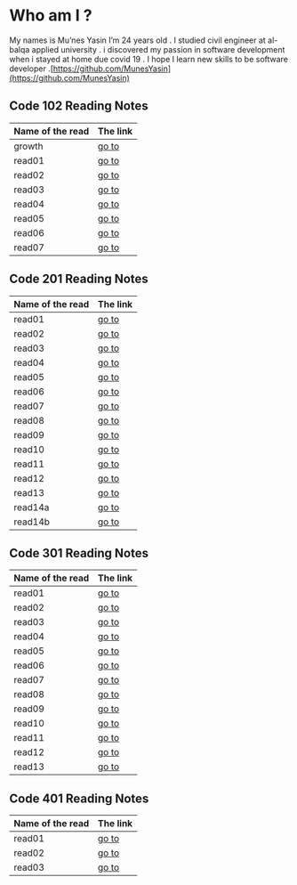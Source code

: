 # Who am I ?
My names is Mu’nes Yasin I’m 24 years old . I studied civil engineer at al-balqa applied university . i discovered my passion in software development when i stayed at home due covid 19 . I hope I learn new skills to be software developer .[https://github.com/MunesYasin](https://github.com/MunesYasin)

## Code 102 Reading Notes

Name of the read | The link
------------ | -------------
growth | [go to](https://munesyasin.github.io/reading-notes/growth) 
read01 | [go to](https://munesyasin.github.io/reading-notes/read01)
read02 | [go to](https://munesyasin.github.io/reading-notes/read02rev)
read03 | [go to](https://munesyasin.github.io/reading-notes/read03)
read04 | [go to](https://munesyasin.github.io/reading-notes/read04)
read05 | [go to](https://munesyasin.github.io/reading-notes/read05)
read06 | [go to](https://munesyasin.github.io/reading-notes/read06)
read07 | [go to](https://munesyasin.github.io/reading-notes/read07)





## Code 201 Reading Notes

Name of the read | The link
------------ | -------------
read01 | [go to](https://munesyasin.github.io/reading-notes/read201)
read02 | [go to](https://munesyasin.github.io/reading-notes/read202)
read03 | [go to](https://munesyasin.github.io/reading-notes/read203)
read04 | [go to](https://munesyasin.github.io/reading-notes/read204)
read05 | [go to](https://munesyasin.github.io/reading-notes/read205)
read06 | [go to](https://munesyasin.github.io/reading-notes/read206)
read07 | [go to](https://munesyasin.github.io/reading-notes/read207)
read08 | [go to](https://munesyasin.github.io/reading-notes/read208)
read09 | [go to](https://munesyasin.github.io/reading-notes/read209)
read10 | [go to](https://munesyasin.github.io/reading-notes/read210)
read11 | [go to](https://munesyasin.github.io/reading-notes/read211)
read12 | [go to](https://munesyasin.github.io/reading-notes/read212)
read13 | [go to](https://munesyasin.github.io/reading-notes/read213)
read14a | [go to](https://munesyasin.github.io/reading-notes/read214a)
read14b | [go to](https://munesyasin.github.io/reading-notes/read214b)




## Code 301 Reading Notes

Name of the read | The link
------------ | -------------
read01 | [go to](https://munesyasin.github.io/reading-notes/read301)
read02 | [go to](https://munesyasin.github.io/reading-notes/read302)
read03 | [go to](https://munesyasin.github.io/reading-notes/read303)
read04 | [go to](https://munesyasin.github.io/reading-notes/read304)
read05 | [go to](https://munesyasin.github.io/reading-notes/read305)
read06 | [go to](https://munesyasin.github.io/reading-notes/read306)
read07 | [go to](https://munesyasin.github.io/reading-notes/read307)
read08 | [go to](https://munesyasin.github.io/reading-notes/read308)
read09 | [go to](https://munesyasin.github.io/reading-notes/read309)
read10 | [go to](https://munesyasin.github.io/reading-notes/read310)
read11 | [go to](https://munesyasin.github.io/reading-notes/read311)
read12 | [go to](https://munesyasin.github.io/reading-notes/read312)
read13 | [go to](https://munesyasin.github.io/reading-notes/read313)

## Code 401 Reading Notes

Name of the read | The link
------------ | -------------
read01 | [go to](https://munesyasin.github.io/reading-notes/read401)
read02 | [go to](https://munesyasin.github.io/reading-notes/read402)
read03 | [go to](https://munesyasin.github.io/reading-notes/read403)